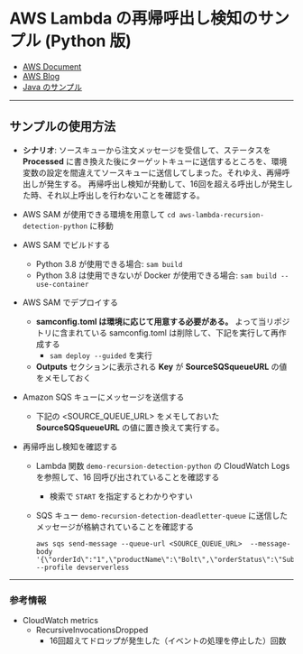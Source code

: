 # AWS Lambda の再帰呼出し検知のサンプル (Python 版)

* [AWS Document](https://docs.aws.amazon.com/ja_jp/lambda/latest/dg/invocation-recursion.html)
* [AWS Blog](https://aws.amazon.com/jp/blogs/compute/detecting-and-stopping-recursive-loops-in-aws-lambda-functions/)
* [Java のサンプル](https://github.com/aws-samples/aws-lambda-recursion-detection-sample)

---

## サンプルの使用方法
  - **シナリオ**: ソースキューから注文メッセージを受信して、ステータスを **Processed** に書き換えた後にターゲットキューに送信するところを、環境変数の設定を間違えてソースキューに送信してしまった。それゆえ、再帰呼出しが発生する。 再帰呼出し検知が発動して、16回を超える呼出しが発生した時、それ以上呼出しを行わないことを確認する。

  - AWS SAM が使用できる環境を用意して `cd aws-lambda-recursion-detection-python` に移動
  - AWS SAM でビルドする
    - Python 3.8 が使用できる場合: `sam build`
    - Python 3.8 は使用できないが Docker が使用できる場合: `sam build --use-container`
  - AWS SAM でデプロイする
    - **samconfig.toml は環境に応じて用意する必要がある。** よって当リポジトリに含まれている samconfig.toml は削除して、下記を実行して再作成する
        - `sam deploy --guided` を実行
    - **Outputs** セクションに表示される **Key** が **SourceSQSqueueURL** の値をメモしておく
  - Amazon SQS キューにメッセージを送信する
    - 下記の  <SOURCE_QUEUE_URL> をメモしておいた **SourceSQSqueueURL** の値に置き換えて実行する。
  - 再帰呼出し検知を確認する
    - Lambda 関数 `demo-recursion-detection-python` の CloudWatch Logs を参照して、16 回呼び出されていることを確認する
      - 検索で `START` を指定するとわかりやすい
    - SQS キュー `demo-recursion-detection-deadletter-queue` に送信したメッセージが格納されていることを確認する 

      ```
      aws sqs send-message --queue-url <SOURCE_QUEUE_URL>  --message-body '{\"orderId\":"1",\"productName\":\"Bolt\",\"orderStatus\":\"Submitted\"}' --profile devserverless

      ```
---
### 参考情報

* CloudWatch metrics
    * RecursiveInvocationsDropped 
      - 16回超えてドロップが発生した（イベントの処理を停止した）回数　

